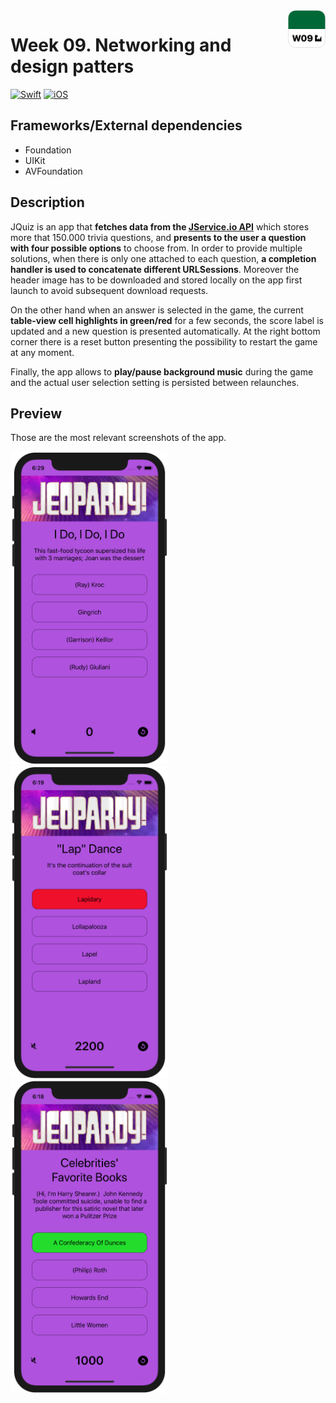 <!-- Header -->
<img src="../.assets/W09_AppIcon.png" width="60" align="right"/>
<h1>Week 09. Networking and design patters</h1>

[![Swift](https://img.shields.io/badge/Swift-5.0-orange.svg?longCache=true&style=flat&logo=swift)](https://www.swift.org)
[![iOS](https://img.shields.io/badge/iOS-13.5+-lightgrey.svg?longCache=true&?style=flat&logo=apple)](https://developer.apple.com/ios/)


<!-- Body -->
## Frameworks/External dependencies
- Foundation
- UIKit
- AVFoundation


## Description
JQuiz is an app that **fetches data from the [JService.io API](http://www.jservice.io)** which stores more that 150.000 trivia questions, and **presents to the user a question with four possible options** to choose from. In order to provide multiple solutions, when there is only one attached to each question, **a completion handler is used to concatenate different URLSessions**. Moreover the header image has to be downloaded and stored locally on the app first launch to avoid subsequent download requests.

On the other hand when an answer is selected in the game, the current **table-view cell highlights in green/red** for a few seconds, the score label is updated and a new question is presented automatically. At the right bottom corner there is a reset button presenting the possibility to restart the game at any moment.

Finally, the app allows to **play/pause background music** during the game and the actual user selection setting is persisted between relaunches.


## Preview
Those are the most relevant screenshots of the app.

<p align="left">
	<img src="../.assets/W09_Screenshot1.png" height="500"/>
	<img src="../.assets/W09_Screenshot2.png" height="500"/>
	<img src="../.assets/W09_Screenshot3.png" height="500"/>
</p>



<!-- Footer -->